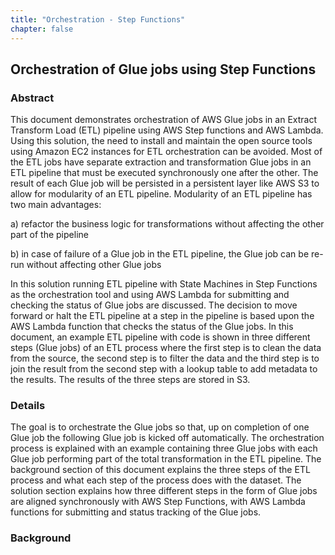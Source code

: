 ```yaml
---
title: "Orchestration - Step Functions"
chapter: false
---
```


## Orchestration of Glue jobs using Step Functions

### Abstract

This document demonstrates orchestration of AWS Glue jobs in an Extract Transform Load (ETL) pipeline using AWS Step functions and AWS Lambda. Using this solution, the need to install and maintain the open source tools using Amazon EC2 instances for ETL orchestration can be avoided. Most of the ETL jobs have separate extraction and transformation Glue jobs in an ETL pipeline that must be executed synchronously one after the other. The result of each Glue job will be persisted in a persistent layer like AWS S3 to allow for modularity of an ETL pipeline. Modularity of an ETL pipeline has two main advantages: 

a) refactor the business logic for transformations without affecting the other part of the pipeline

b) in case of failure of a Glue job in the ETL pipeline, the Glue job can be re-run without affecting other Glue jobs

In this solution running ETL pipeline with State Machines in Step Functions as the orchestration tool and using AWS Lambda for submitting and checking the status of Glue jobs are discussed. The decision to move forward or halt the ETL pipeline at a step in the pipeline is based upon the AWS Lambda function that checks the status of the Glue jobs. In this document, an example ETL pipeline with code is shown in three different steps (Glue jobs) of an ETL process where the first step is to clean the data from the source, the second step is to filter the data and the third step is to join the result from the second step with a lookup table to add metadata to the results. The results of the three steps are stored in S3. 

### Details

The goal is to orchestrate the Glue jobs so that, up on completion of one Glue job the following Glue job is kicked off automatically. The orchestration process is explained with an example containing three Glue jobs with each Glue job performing part of the total transformation in the ETL pipeline. The background section of this document explains the three steps of the ETL process and what each step of the process does with the dataset. The solution section explains how three different steps in the form of Glue jobs are aligned synchronously with AWS Step Functions, with AWS Lambda functions for submitting and status tracking of the Glue jobs.


### Background 


